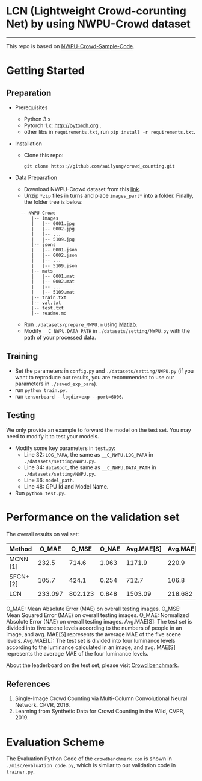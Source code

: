 # LCN (Lightweight Crowd-corunting Net) by using NWPU-Crowd dataset 

---

This repo is based on [NWPU-Crowd-Sample-Code](https://github.com/gjy3035/NWPU-Crowd-Sample-Code). 

# Getting Started

## Preparation
- Prerequisites
  - Python 3.x
  - Pytorch 1.x: http://pytorch.org .
  - other libs in ```requirements.txt```, run ```pip install -r requirements.txt```.

- Installation
  - Clone this repo:
    ```
    git clone https://github.com/sailyung/crowd_counting.git
    ```
  
- Data Preparation
  - Download NWPU-Crowd dataset from this [link](https://mailnwpueducn-my.sharepoint.com/personal/gjy3035_mail_nwpu_edu_cn/_layouts/15/onedrive.aspx?id=%2Fpersonal%2Fgjy3035%5Fmail%5Fnwpu%5Fedu%5Fcn%2FDocuments%2F%E8%AE%BA%E6%96%87%E5%BC%80%E6%BA%90%E6%95%B0%E6%8D%AE%2FNWPU%2DCrowd&originalPath=aHR0cHM6Ly9tYWlsbndwdWVkdWNuLW15LnNoYXJlcG9pbnQuY29tLzpmOi9nL3BlcnNvbmFsL2dqeTMwMzVfbWFpbF9ud3B1X2VkdV9jbi9Fc3ViTXA0OHd3SkRpSDBZbFQ4Mk5ZWUJtWTlMMHMtRnByckJjb2FBSmtJMXJ3P3J0aW1lPWdxTkxjV0dTMTBn). 
  - Unzip ```*zip``` files in turns and place ```images_part*``` into a folder. Finally, the folder tree is below:
  ```
    -- NWPU-Crowd
        |-- images
        |   |-- 0001.jpg
        |   |-- 0002.jpg
        |   |-- ...
        |   |-- 5109.jpg
        |-- jsons
        |   |-- 0001.json
        |   |-- 0002.json
        |   |-- ...
        |   |-- 5109.json
        |-- mats
        |   |-- 0001.mat
        |   |-- 0002.mat
        |   |-- ...
        |   |-- 5109.mat
        |-- train.txt
        |-- val.txt
        |-- test.txt
        |-- readme.md
  ```
  - Run ```./datasets/prepare_NWPU.m``` using [Matlab](https://www.mathworks.com/). 
  - Modify ```__C_NWPU.DATA_PATH``` in ```./datasets/setting/NWPU.py``` with the path of your processed data.


## Training

- Set the parameters in ```config.py``` and ```./datasets/setting/NWPU.py``` (if you want to reproduce our results, you are recommended to use our parameters in ```./saved_exp_para```).
- run ```python train.py```.
- run ```tensorboard --logdir=exp --port=6006```.

## Testing

We only provide an example to forward the model on the test set. You may need to modify it to test your models.

- Modify some key parameters in ```test.py```: 
  - Line 32: ```LOG_PARA```, the same as ```__C_NWPU.LOG_PARA``` in ```./datasets/setting/NWPU.py```.
  - Line 34: ```dataRoot```, the same as ```__C_NWPU.DATA_PATH``` in ```./datasets/setting/NWPU.py```.
  - Line 36: ```model_path```.  
  - Line 48: GPU Id and Model Name. 
- Run ```python test.py```.

# Performance on the validation set

The overall results on val set:

|   Method   |  O_MAE  |  O_MSE  |  O_NAE  |  Avg.MAE[S]  |  Avg.MAE[L]  | 
|------------|-------|-------|--------|--------|--------|
| MCNN [1]   | 232.5 | 714.6 | 1.063 | 1171.9 | 220.9 |
| SFCN+ [2]  |  105.7| 424.1| 0.254 | 712.7 | 106.8 | 
| LCN | 233.097 | 802.123 | 0.848 | 1503.09 | 218.682 |

O_MAE: Mean Absolute Error (MAE) on overall testing images.
O_MSE: Mean Squared Error (MAE) on overall testing images.
O_MAE: Normalized Absolute Error (NAE) on overall testing images.
Avg.MAE[S]: The test set is divided into five scene levels according to the numbers of people in an image, and avg. MAE[S] represents the average MAE of the five scene levels.
Avg.MAE[L]: The test set is divided into four luminance levels according to the luminance calculated in an image, and avg. MAE[S] represents the average MAE of the four luminance levels.

About the leaderboard on the test set, please visit [Crowd benchmark](https://crowdbenchmark.com/nwpucrowd.html).  

## References

1. Single-Image Crowd Counting via Multi-Column Convolutional Neural Network, CPVR, 2016.
2. Learning from Synthetic Data for Crowd Counting in the Wild, CVPR, 2019.


# Evaluation Scheme 

The Evaluation Python Code of the ```crowdbenchmark.com``` is shown in ```./misc/evaluation_code.py```, which is similar to our validation code in ```trainer.py```. 
